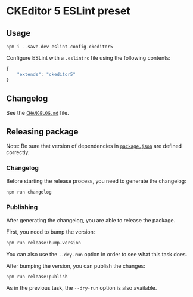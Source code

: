 CKEditor 5 ESLint preset
========================

## Usage

```
npm i --save-dev eslint-config-ckeditor5
```

Configure ESLint with a `.eslintrc` file using the following contents:

```js
{
	"extends": "ckeditor5"
}
```

## Changelog

See the [`CHANGELOG.md`](https://github.com/ckeditor/eslint-config-ckeditor5/blob/master/CHANGELOG.md) file.

## Releasing package

Note: Be sure that version of dependencies in [`package.json`](https://github.com/ckeditor/eslint-config-ckeditor5/blob/master/package.json) are defined correctly.

### Changelog

Before starting the release process, you need to generate the changelog:

```bash
npm run changelog
```

### Publishing

After generating the changelog, you are able to release the package.

First, you need to bump the version:

```bash
npm run release:bump-version
```

You can also use the `--dry-run` option in order to see what this task does.

After bumping the version, you can publish the changes:

```bash
npm run release:publish
```

As in the previous task, the `--dry-run` option is also available.
